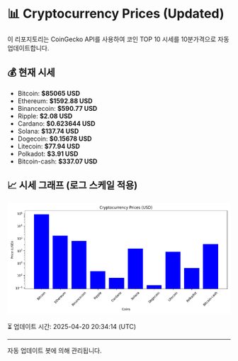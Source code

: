 
# 📊 Cryptocurrency Prices (Updated)

이 리포지토리는 CoinGecko API를 사용하여 코인 TOP 10 시세를 10분가격으로 자동 업데이트합니다.

## 💰 현재 시세
- Bitcoin: **$85065 USD**
- Ethereum: **$1592.88 USD**
- Binancecoin: **$590.77 USD**
- Ripple: **$2.08 USD**
- Cardano: **$0.623644 USD**
- Solana: **$137.74 USD**
- Dogecoin: **$0.15678 USD**
- Litecoin: **$77.94 USD**
- Polkadot: **$3.91 USD**
- Bitcoin-cash: **$337.07 USD**

## 📈 시세 그래프 (로그 스케일 적용)
![Crypto Prices](crypto_prices.png)

⏳ 업데이트 시간: 2025-04-20 20:34:14 (UTC)

---
자동 업데이트 봇에 의해 관리됩니다.
